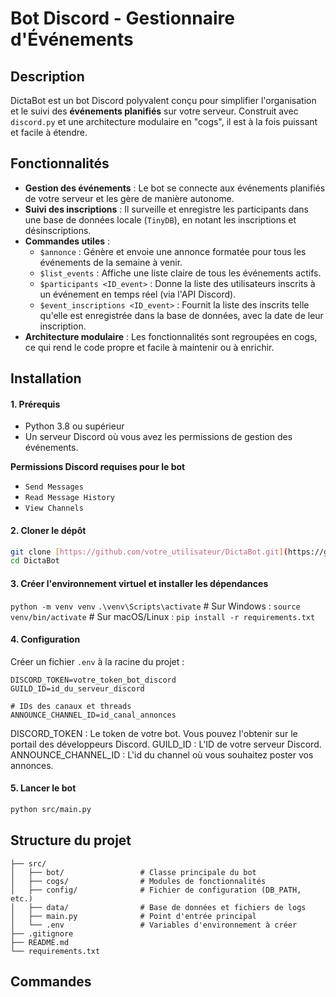 # Bot Discord - Gestionnaire d'Événements

## Description

DictaBot est un bot Discord polyvalent conçu pour simplifier l'organisation et le suivi des **événements planifiés** sur votre serveur. Construit avec `discord.py` et une architecture modulaire en "cogs", il est à la fois puissant et facile à étendre.

## Fonctionnalités

- **Gestion des événements** : Le bot se connecte aux événements planifiés de votre serveur et les gère de manière autonome.
- **Suivi des inscriptions** : Il surveille et enregistre les participants dans une base de données locale (`TinyDB`), en notant les inscriptions et désinscriptions.
- **Commandes utiles** :
  - `$annonce` : Génère et envoie une annonce formatée pour tous les événements de la semaine à venir.
  - `$list_events` : Affiche une liste claire de tous les événements actifs.
  - `$participants <ID_event>` : Donne la liste des utilisateurs inscrits à un événement en temps réel (via l'API Discord).
  - `$event_inscriptions <ID_event>` : Fournit la liste des inscrits telle qu'elle est enregistrée dans la base de données, avec la date de leur inscription.
- **Architecture modulaire** : Les fonctionnalités sont regroupées en cogs, ce qui rend le code propre et facile à maintenir ou à enrichir.

## Installation

#### 1. Prérequis

- Python 3.8 ou supérieur
- Un serveur Discord où vous avez les permissions de gestion des événements.

**Permissions Discord requises pour le bot**

- `Send Messages`
- `Read Message History`
- `View Channels`

#### 2. Cloner le dépôt

```bash
git clone [https://github.com/votre_utilisateur/DictaBot.git](https://github.com/votre_utilisateur/DictaBot.git)
cd DictaBot
```

#### 3. Créer l'environnement virtuel et installer les dépendances

`python -m venv venv`
`.\venv\Scripts\activate` # Sur Windows :
`source venv/bin/activate` # Sur macOS/Linux :
`pip install -r requirements.txt`

#### 4. Configuration

Créer un fichier `.env` à la racine du projet :

```env
DISCORD_TOKEN=votre_token_bot_discord
GUILD_ID=id_du_serveur_discord

# IDs des canaux et threads
ANNOUNCE_CHANNEL_ID=id_canal_annonces
```

DISCORD_TOKEN : Le token de votre bot. Vous pouvez l'obtenir sur le portail des développeurs Discord.
GUILD_ID : L'ID de votre serveur Discord.
ANNOUNCE_CHANNEL_ID : L'id du channel où vous souhaitez poster vos annonces.

#### 5. Lancer le bot

```bash
python src/main.py
```

## Structure du projet

```
├── src/
│   ├── bot/                 # Classe principale du bot
│   ├── cogs/                # Modules de fonctionnalités
│   ├── config/              # Fichier de configuration (DB_PATH, etc.)
│   ├── data/                # Base de données et fichiers de logs
│   ├── main.py              # Point d'entrée principal
│   └── .env                 # Variables d'environnement à créer
├── .gitignore
├── README.md
└── requirements.txt
```

## Commandes